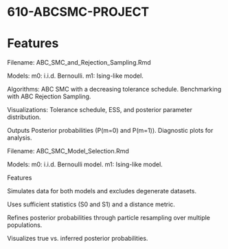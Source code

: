 # 610-ABCSMC-PROJECT

# Features
Filename: ABC_SMC_and_Rejection_Sampling.Rmd

Models: 
m0: i.i.d. Bernoulli.
m1: Ising-like model.

Algorithms:
ABC SMC with a decreasing tolerance schedule.
Benchmarking with ABC Rejection Sampling.

Visualizations:
Tolerance schedule, ESS, and posterior parameter distribution.

Outputs
Posterior probabilities (P(m=0) and P(m=1)).
Diagnostic plots for analysis.

Filename: ABC_SMC_Model_Selection.Rmd

Models:
m0: i.i.d. Bernoulli model.
m1: Ising-like model.

Features

Simulates data for both models and excludes degenerate datasets.

Uses sufficient statistics (S0 and S1) and a distance metric.

Refines posterior probabilities through particle resampling over multiple populations.

Visualizes true vs. inferred posterior probabilities.

